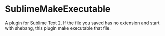 SublimeMakeExecutable
=====================

A plugin for Sublime Text 2. If the file you saved has no extension and start with shebang, this plugin make executable that file.